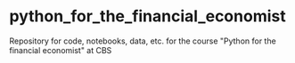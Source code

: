 # python_for_the_financial_economist
Repository for code, notebooks, data, etc. for the course "Python for the financial economist" at CBS
